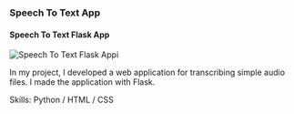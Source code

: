 ###  Speech To Text App
#### Speech To Text Flask App
![Speech To Text Flask Appi](https://imgyukle.com/f/2022/04/09/REYjqj.png)

In my project, I developed a web application for transcribing simple audio files. I made the application with Flask.

Skills: Python / HTML / CSS







